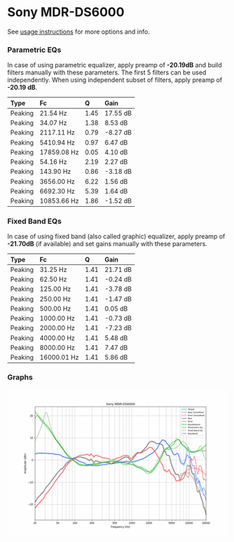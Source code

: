 # Sony MDR-DS6000
See [usage instructions](https://github.com/jaakkopasanen/AutoEq#usage) for more options and info.

### Parametric EQs
In case of using parametric equalizer, apply preamp of **-20.19dB** and build filters manually
with these parameters. The first 5 filters can be used independently.
When using independent subset of filters, apply preamp of **-20.19 dB**.

| Type    | Fc          |    Q | Gain     |
|:--------|:------------|:-----|:---------|
| Peaking | 21.54 Hz    | 1.45 | 17.55 dB |
| Peaking | 34.07 Hz    | 1.38 | 8.53 dB  |
| Peaking | 2117.11 Hz  | 0.79 | -8.27 dB |
| Peaking | 5410.94 Hz  | 0.97 | 6.47 dB  |
| Peaking | 17859.08 Hz | 0.05 | 4.10 dB  |
| Peaking | 54.16 Hz    | 2.19 | 2.27 dB  |
| Peaking | 143.90 Hz   | 0.86 | -3.18 dB |
| Peaking | 3656.00 Hz  | 6.22 | 1.56 dB  |
| Peaking | 6692.30 Hz  | 5.39 | 1.64 dB  |
| Peaking | 10853.66 Hz | 1.86 | -1.52 dB |

### Fixed Band EQs
In case of using fixed band (also called graphic) equalizer, apply preamp of **-21.70dB**
(if available) and set gains manually with these parameters.

| Type    | Fc          |    Q | Gain     |
|:--------|:------------|:-----|:---------|
| Peaking | 31.25 Hz    | 1.41 | 21.71 dB |
| Peaking | 62.50 Hz    | 1.41 | -0.24 dB |
| Peaking | 125.00 Hz   | 1.41 | -3.78 dB |
| Peaking | 250.00 Hz   | 1.41 | -1.47 dB |
| Peaking | 500.00 Hz   | 1.41 | 0.05 dB  |
| Peaking | 1000.00 Hz  | 1.41 | -0.73 dB |
| Peaking | 2000.00 Hz  | 1.41 | -7.23 dB |
| Peaking | 4000.00 Hz  | 1.41 | 5.48 dB  |
| Peaking | 8000.00 Hz  | 1.41 | 7.47 dB  |
| Peaking | 16000.01 Hz | 1.41 | 5.86 dB  |

### Graphs
![](./Sony%20MDR-DS6000.png)